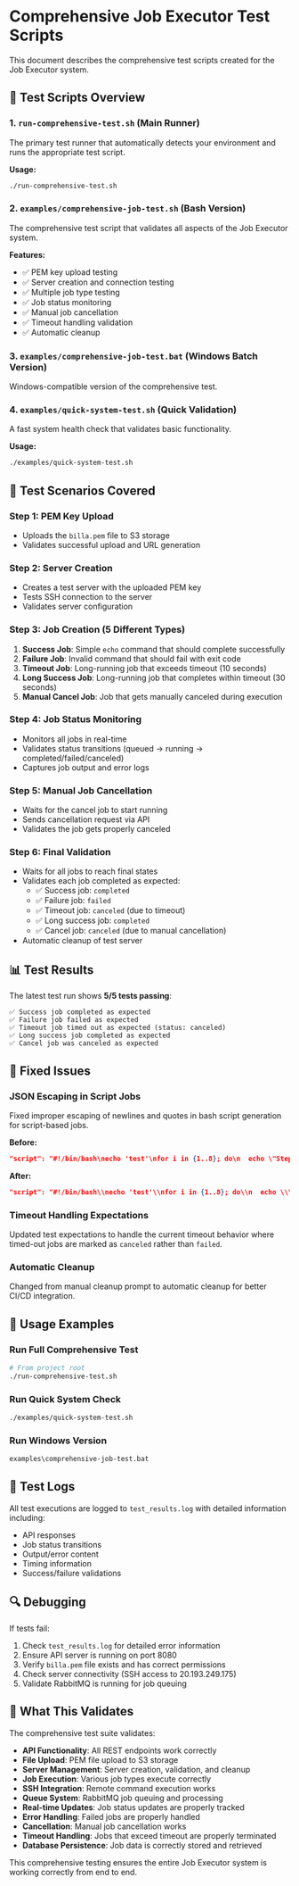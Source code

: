 # Comprehensive Job Executor Test Scripts

This document describes the comprehensive test scripts created for the Job Executor system.

## 📁 Test Scripts Overview

### 1. `run-comprehensive-test.sh` (Main Runner)

The primary test runner that automatically detects your environment and runs the appropriate test script.

**Usage:**

```bash
./run-comprehensive-test.sh
```

### 2. `examples/comprehensive-job-test.sh` (Bash Version)

The comprehensive test script that validates all aspects of the Job Executor system.

**Features:**

- ✅ PEM key upload testing
- ✅ Server creation and connection testing
- ✅ Multiple job type testing
- ✅ Job status monitoring
- ✅ Manual job cancellation
- ✅ Timeout handling validation
- ✅ Automatic cleanup

### 3. `examples/comprehensive-job-test.bat` (Windows Batch Version)

Windows-compatible version of the comprehensive test.

### 4. `examples/quick-system-test.sh` (Quick Validation)

A fast system health check that validates basic functionality.

**Usage:**

```bash
./examples/quick-system-test.sh
```

## 🧪 Test Scenarios Covered

### Step 1: PEM Key Upload

- Uploads the `billa.pem` file to S3 storage
- Validates successful upload and URL generation

### Step 2: Server Creation

- Creates a test server with the uploaded PEM key
- Tests SSH connection to the server
- Validates server configuration

### Step 3: Job Creation (5 Different Types)

1. **Success Job**: Simple `echo` command that should complete successfully
2. **Failure Job**: Invalid command that should fail with exit code
3. **Timeout Job**: Long-running job that exceeds timeout (10 seconds)
4. **Long Success Job**: Long-running job that completes within timeout (30 seconds)
5. **Manual Cancel Job**: Job that gets manually canceled during execution

### Step 4: Job Status Monitoring

- Monitors all jobs in real-time
- Validates status transitions (queued → running → completed/failed/canceled)
- Captures job output and error logs

### Step 5: Manual Job Cancellation

- Waits for the cancel job to start running
- Sends cancellation request via API
- Validates the job gets properly canceled

### Step 6: Final Validation

- Waits for all jobs to reach final states
- Validates each job completed as expected:
  - ✅ Success job: `completed`
  - ✅ Failure job: `failed`
  - ✅ Timeout job: `canceled` (due to timeout)
  - ✅ Long success job: `completed`
  - ✅ Cancel job: `canceled` (due to manual cancellation)
- Automatic cleanup of test server

## 📊 Test Results

The latest test run shows **5/5 tests passing**:

```
✅ Success job completed as expected
✅ Failure job failed as expected
✅ Timeout job timed out as expected (status: canceled)
✅ Long success job completed as expected
✅ Cancel job was canceled as expected
```

## 🔧 Fixed Issues

### JSON Escaping in Script Jobs

Fixed improper escaping of newlines and quotes in bash script generation for script-based jobs.

**Before:**

```json
"script": "#!/bin/bash\necho 'test'\nfor i in {1..8}; do\n  echo \"Step $i\"\ndone"
```

**After:**

```json
"script": "#!/bin/bash\\necho 'test'\\nfor i in {1..8}; do\\n  echo \\\"Step $i\\\"\\ndone"
```

### Timeout Handling Expectations

Updated test expectations to handle the current timeout behavior where timed-out jobs are marked as `canceled` rather than `failed`.

### Automatic Cleanup

Changed from manual cleanup prompt to automatic cleanup for better CI/CD integration.

## 🚀 Usage Examples

### Run Full Comprehensive Test

```bash
# From project root
./run-comprehensive-test.sh
```

### Run Quick System Check

```bash
./examples/quick-system-test.sh
```

### Run Windows Version

```cmd
examples\comprehensive-job-test.bat
```

## 📝 Test Logs

All test executions are logged to `test_results.log` with detailed information including:

- API responses
- Job status transitions
- Output/error content
- Timing information
- Success/failure validations

## 🔍 Debugging

If tests fail:

1. Check `test_results.log` for detailed error information
2. Ensure API server is running on port 8080
3. Verify `billa.pem` file exists and has correct permissions
4. Check server connectivity (SSH access to 20.193.249.175)
5. Validate RabbitMQ is running for job queuing

## 🎯 What This Validates

The comprehensive test suite validates:

- **API Functionality**: All REST endpoints work correctly
- **File Upload**: PEM file upload to S3 storage
- **Server Management**: Server creation, validation, and cleanup
- **Job Execution**: Various job types execute correctly
- **SSH Integration**: Remote command execution works
- **Queue System**: RabbitMQ job queuing and processing
- **Real-time Updates**: Job status updates are properly tracked
- **Error Handling**: Failed jobs are properly handled
- **Cancellation**: Manual job cancellation works
- **Timeout Handling**: Jobs that exceed timeout are properly terminated
- **Database Persistence**: Job data is correctly stored and retrieved

This comprehensive testing ensures the entire Job Executor system is working correctly from end to end.
